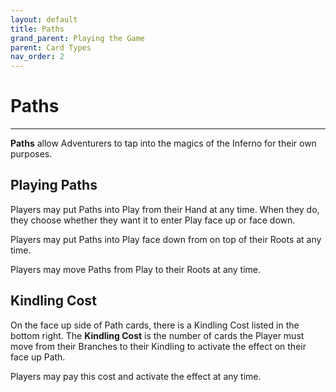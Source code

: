 ```yaml
---
layout: default
title: Paths
grand_parent: Playing the Game
parent: Card Types
nav_order: 2
---
```


# Paths

--- 

**Paths** allow Adventurers to tap into the magics of the Inferno for their own purposes. 

## Playing Paths

Players may put Paths into Play from their Hand at any time. When they do, they choose whether they want it to enter Play face up or face down. 

Players may put Paths into Play face down from on top of their Roots at any time. 

Players may move Paths from Play to their Roots at any time. 

## Kindling Cost

On the face up side of Path cards, there is a Kindling Cost listed in the bottom right. The **Kindling Cost** is the number of cards the Player must move from their Branches to their Kindling to activate the effect on their face up Path. 

Players may pay this cost and activate the effect at any time. 